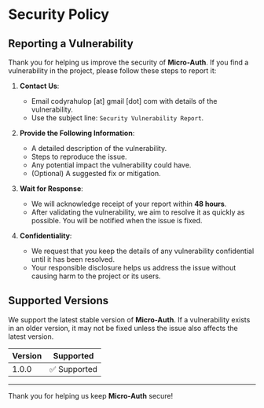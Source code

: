 # Security Policy

## Reporting a Vulnerability

Thank you for helping us improve the security of **Micro-Auth**. If you find a vulnerability in the project, please follow these steps to report it:

1. **Contact Us**:
    - Email codyrahulop [at] gmail [dot] com with details of the vulnerability.
    - Use the subject line: `Security Vulnerability Report`.

2. **Provide the Following Information**:
    - A detailed description of the vulnerability.
    - Steps to reproduce the issue.
    - Any potential impact the vulnerability could have.
    - (Optional) A suggested fix or mitigation.

3. **Wait for Response**:
    - We will acknowledge receipt of your report within **48 hours**.
    - After validating the vulnerability, we aim to resolve it as quickly as possible. You will be notified when the issue is fixed.

4. **Confidentiality**:
    - We request that you keep the details of any vulnerability confidential until it has been resolved.
    - Your responsible disclosure helps us address the issue without causing harm to the project or its users.

## Supported Versions

We support the latest stable version of **Micro-Auth**. If a vulnerability exists in an older version, it may not be fixed unless the issue also affects the latest version.

| Version | Supported       |
|---------|-----------------|
| 1.0.0   | ✅ Supported     |

---

Thank you for helping us keep **Micro-Auth** secure!
